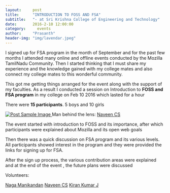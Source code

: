 ```yaml
---
layout:     post
title:      "INTRODUCTION TO FOSS AND FSA"
subtitle:   "- at Sri Krishna College of Engineering and Technology"
date:       2016-2-10 12:00:00
category:	  events
author:     "Prasanth"
header-img: "img/lavendar.jpeg"
---
```

<p>I signed up for FSA program in the month of September and for the past few months I attended many online and offline events conducted by the Mozilla TamilNadu Community. Then I started thinking that I must share my experience and the knowledge gained with my college mates and also connect my college mates to this wonderful community.</p>
<p>This got me getting things arranged for the event along with the support of my faculties. As a result I conducted a session on Introduction to <b>FOSS and FSA program</b> in my college on Feb 10 2016 which lasted for a hour</p>
<p>There were <b>15 participants</b>. 5 boys and 10 girls</p>
<a href="#">
    <img src="{{ site.baseurl }}/img/intro1.jpg" alt="Post Sample Image">
</a>
<span class="caption text-muted">Man behind the lens: <a href = "https://www.facebook.com/csnaveen">Naveen CS</a></span>

<p>The event started with introduction to FOSS and its importance, after which participants were explained about Mozilla and its open web goals</p>
<p>Then there was a quick discussion on FSA program and its various levels. All participants showed interest in the program and they were provided the links for signing up for FSA.</p>
<p>After the sign up process, the various contribution areas were explained and at the end of the event , the future plans were discussed</p>

<p>Volunteers:</p>
<a href ="https://www.facebook.com/nagamanikandan.rv">Naga Manikandan</a>
<a href = "https://www.facebook.com/csnaveen">Naveen CS</a>
<a href = "https://www.facebook.com/profile.php?id=100008125869839&fref=ts">Kiran Kumar J</a>
